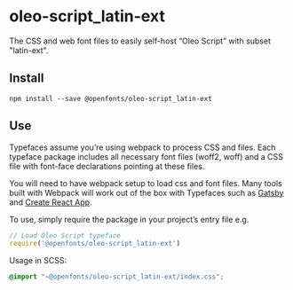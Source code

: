 
# oleo-script_latin-ext

The CSS and web font files to easily self-host “Oleo Script” with subset "latin-ext".

## Install

`npm install --save @openfonts/oleo-script_latin-ext`

## Use

Typefaces assume you’re using webpack to process CSS and files. Each typeface
package includes all necessary font files (woff2, woff) and a CSS file with
font-face declarations pointing at these files.

You will need to have webpack setup to load css and font files. Many tools built
with Webpack will work out of the box with Typefaces such as [Gatsby](https://github.com/gatsbyjs/gatsby)
and [Create React App](https://github.com/facebookincubator/create-react-app).

To use, simply require the package in your project’s entry file e.g.

```javascript
// Load Oleo Script typeface
require('@openfonts/oleo-script_latin-ext')
```

Usage in SCSS:
```scss
@import "~@openfonts/oleo-script_latin-ext/index.css";
```
